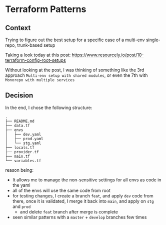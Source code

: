 # Terraform Patterns

## Context

Trying to figure out the best setup for a specific case of a multi-env single-repo, trunk-based setup

<!-- truncate -->

Taking a look today at this post: https://www.resourcely.io/post/10-terraform-config-root-setups

Without looking at the post, I was thinking of something like the 3rd approach `Multi-env setup with shared modules`, or even the 7th with `Monorepo with multiple services`

## Decision

In the end, I chose the following structure:
```
.
├── README.md
├── data.tf
├── envs
│   ├── dev.yaml
│   ├── prod.yaml
│   └── stg.yaml
├── locals.tf
├── provider.tf
├── main.tf
└── variables.tf
```

reason being:
- It allows me to manage the non-sensitive settings for all envs as code in the yaml
- all of the envs will use the same code from root
- for testing changes, I create a branch `feat`, and apply `dev` code from there, once it is validated, I merge it back into `main`, and apply on `stg` and `prod`
    - and delete `feat` branch after merge is complete
- seen similar patterns with a `master` + `develop` branches few times

